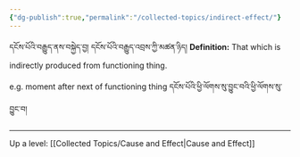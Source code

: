 ```yaml
---
{"dg-publish":true,"permalink":"/collected-topics/indirect-effect/"}
---
```


དངོས་པོའི་བརྒྱུད་ནས་བསྐྱེད་བྱ། དངོས་པོའི་བརྒྱུད་འབྲས་ཀྱི་མཚན་ཉིད།
**Definition:** That which is indirectly produced from functioning thing.

e.g. moment after next of functioning thing དངོས་པོའི་ཕྱི་ལོགས་སུ་བྱུང་བའི་ཕྱི་ལོགས་སུ་བྱུང་བ།





---
Up a level: [[Collected Topics/Cause and Effect\|Cause and Effect]]